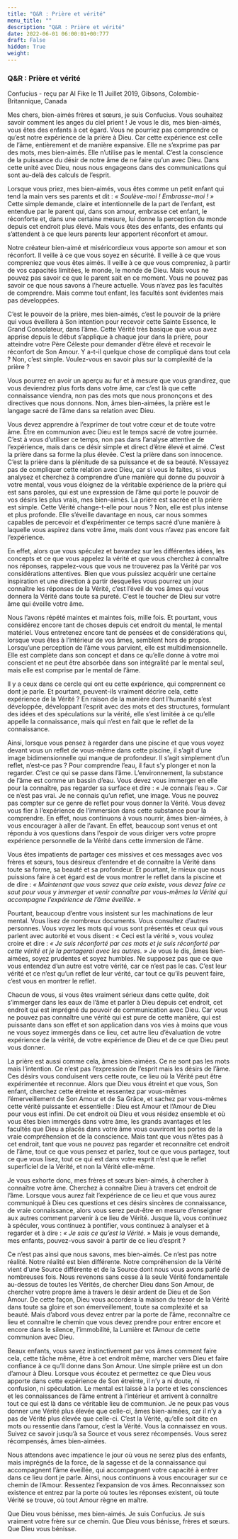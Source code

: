 ```yaml
---
title: "Q&R : Prière et vérité"
menu_title: ""
description: "Q&R : Prière et vérité"
date: 2022-06-01 06:00:01+00:777
draft: False
hidden: True
weight:
---
```

### Q&R : Prière et vérité

Confucius - reçu par Al Fike le 11 Juillet 2019, Gibsons, Colombie-Britannique, Canada

Mes chers, bien-aimés frères et sœurs, je suis Confucius. Vous souhaitez savoir comment les anges du ciel prient ! Je vous le dis, mes bien-aimés, vous êtes des enfants à cet égard. Vous ne pourriez pas comprendre ce qu’est notre expérience de la prière à Dieu. Car cette expérience est celle de l’âme, entièrement et de manière expansive. Elle ne s’exprime pas par des mots, mes bien-aimés. Elle n’utilise pas le mental. C’est la conscience de la puissance du désir de notre âme de ne faire qu’un avec Dieu. Dans cette unité avec Dieu, nous nous engageons dans des communications qui sont au-delà des calculs de l’esprit.

Lorsque vous priez, mes bien-aimés, vous êtes comme un petit enfant qui tend la main vers ses parents et dit : *« Soulève-moi ! Embrasse-moi ! »* Cette simple demande, claire et intentionnelle de la part de l’enfant, est entendue par le parent qui, dans son amour, embrasse cet enfant, le réconforte et, dans une certaine mesure, lui donne la perception du monde depuis cet endroit plus élevé. Mais vous êtes des enfants, des enfants qui s’attendent à ce que leurs parents leur apportent réconfort et amour.

Notre créateur bien-aimé et miséricordieux vous apporte son amour et son réconfort. Il veille à ce que vous soyez en sécurité. Il veille à ce que vous compreniez que vous êtes aimés. Il veille à ce que vous compreniez, à partir de vos capacités limitées, le monde, le monde de Dieu. Mais vous ne pouvez pas savoir ce que le parent sait en ce moment. Vous ne pouvez pas savoir ce que nous savons à l’heure actuelle. Vous n’avez pas les facultés de comprendre. Mais comme tout enfant, les facultés sont évidentes mais pas développées.

C’est le pouvoir de la prière, mes bien-aimés, c’est le pouvoir de la prière qui vous éveillera à Son intention pour recevoir cette Sainte Essence, le Grand Consolateur, dans l’âme. Cette Vérité très basique que vous avez apprise depuis le début s’applique à chaque jour dans la prière, pour atteindre votre Père Céleste pour demander d’être élevé et recevoir le réconfort de Son Amour. Y a-t-il quelque chose de compliqué dans tout cela ? Non, c’est simple. Voulez-vous en savoir plus sur la complexité de la prière ?

Vous pourrez en avoir un aperçu au fur et à mesure que vous grandirez, que vous deviendrez plus forts dans votre âme, car c’est là que cette connaissance viendra, non pas des mots que nous prononçons et des directives que nous donnons. Non, âmes bien-aimées, la prière est le langage sacré de l’âme dans sa relation avec Dieu.

Vous devez apprendre à l’exprimer de tout votre cœur et de toute votre âme. Être en communion avec Dieu est le temps sacré de votre journée. C’est à vous d’utiliser ce temps, non pas dans l’analyse attentive de l’expérience, mais dans ce désir simple et direct d’être élevé et aimé. C’est la prière dans sa forme la plus élevée. C’est la prière dans son innocence. C’est la prière dans la plénitude de sa puissance et de sa beauté. N’essayez pas de compliquer cette relation avec Dieu, car si vous le faites, si vous analysez et cherchez à comprendre d’une manière qui donne du pouvoir à votre mental, vous vous éloignez de la véritable expérience de la prière qui est sans paroles, qui est une expression de l’âme qui porte le pouvoir de vos désirs les plus vrais, mes bien-aimés. La prière est sacrée et la prière est simple. Cette Vérité change-t-elle pour nous ? Non, elle est plus intense et plus profonde. Elle s’éveille davantage en nous, car nous sommes capables de percevoir et d’expérimenter ce temps sacré d’une manière à laquelle vous aspirez dans votre âme, mais dont vous n’avez pas encore fait l’expérience.

En effet, alors que vous spéculez et bavardez sur les différentes idées, les concepts et ce que vous appelez la vérité et que vous cherchez à connaître nos réponses, rappelez-vous que vous ne trouverez pas la Vérité par vos considérations attentives. Bien que vous puissiez acquérir une certaine inspiration et une direction à partir desquelles vous pourrez un jour connaître les réponses de la Vérité, c’est l’éveil de vos âmes qui vous donnera la Vérité dans toute sa pureté. C’est le toucher de Dieu sur votre âme qui éveille votre âme.

Nous l’avons répété maintes et maintes fois, mille fois. Et pourtant, vous considérez encore tant de choses depuis cet endroit du mental, le mental matériel. Vous entretenez encore tant de pensées et de considérations qui, lorsque vous êtes à l’intérieur de vos âmes, semblent hors de propos. Lorsqu’une perception de l’âme vous parvient, elle est multidimensionnelle. Elle est complète dans son concept et dans ce qu’elle donne à votre moi conscient et ne peut être absorbée dans son intégralité par le mental seul, mais elle est comprise par le mental de l’âme.

Il y a ceux dans ce cercle qui ont eu cette expérience, qui comprennent ce dont je parle. Et pourtant, peuvent-ils vraiment décrire cela, cette expérience de la Vérité ? En raison de la manière dont l’humanité s’est développée, développant l’esprit avec des mots et des structures, formulant des idées et des spéculations sur la vérité, elle s’est limitée à ce qu’elle appelle la connaissance, mais qui n’est en fait que le reflet de la connaissance.

Ainsi, lorsque vous pensez à regarder dans une piscine et que vous voyez devant vous un reflet de vous-même dans cette piscine, il s’agit d’une image bidimensionnelle qui manque de profondeur. Il s’agit simplement d’un reflet, n’est-ce pas ? Pour comprendre l’eau, il faut s’y plonger et non la regarder. C’est ce qui se passe dans l’âme. L’environnement, la substance de l’âme est comme un bassin d’eau. Vous devez vous immerger en elle pour la connaître, pas regarder sa surface et dire : « Je connais l’eau ». Car ce n’est pas vrai. Je ne connais qu’un reflet, une image. Vous ne pouvez pas compter sur ce genre de reflet pour vous donner la Vérité. Vous devez vous fier à l’expérience de l’immersion dans cette substance pour la comprendre. En effet, nous continuons à vous nourrir, âmes bien-aimées, à vous encourager à aller de l’avant. En effet, beaucoup sont venus et ont répondu à vos questions dans l’espoir de vous diriger vers votre propre expérience personnelle de la Vérité dans cette immersion de l’âme.

Vous êtes impatients de partager ces missives et ces messages avec vos frères et sœurs, tous désireux d’entendre et de connaître la Vérité dans toute sa forme, sa beauté et sa profondeur. Et pourtant, le mieux que nous puissions faire à cet égard est de vous montrer le reflet dans la piscine et de dire : *« Maintenant que vous savez que cela existe, vous devez faire ce saut pour vous y immerger et venir connaître par vous-mêmes la Vérité qui accompagne l’expérience de l’âme éveillée. »*

Pourtant, beaucoup d’entre vous insistent sur les machinations de leur mental. Vous lisez de nombreux documents. Vous consultez d’autres personnes. Vous voyez les mots qui vous sont présentés et ceux qui vous parlent avec autorité et vous disent : « Ceci est la vérité », vous voulez croire et dire : *« Je suis réconforté par ces mots et je suis réconforté par cette vérité et je la partagerai avec les autres. »* Je vous le dis, âmes bien-aimées, soyez prudentes et soyez humbles. Ne supposez pas que ce que vous entendez d’un autre est votre vérité, car ce n’est pas le cas. C’est leur vérité et ce n’est qu’un reflet de leur vérité, car tout ce qu’ils peuvent faire, c’est vous en montrer le reflet.

Chacun de vous, si vous êtes vraiment sérieux dans cette quête, doit s’immerger dans les eaux de l’âme et parler à Dieu depuis cet endroit, cet endroit qui est imprégné du pouvoir de communication avec Dieu. Car vous ne pouvez pas connaître une vérité qui est pure de cette manière, qui est puissante dans son effet et son application dans vos vies à moins que vous ne vous soyez immergés dans ce lieu, cet autre lieu d’évaluation de votre expérience de la vérité, de votre expérience de Dieu et de ce que Dieu peut vous donner.

La prière est aussi comme cela, âmes bien-aimées. Ce ne sont pas les mots mais l’intention. Ce n’est pas l’expression de l’esprit mais les désirs de l’âme. Ces désirs vous conduisent vers cette route, ce lieu où la Vérité peut être expérimentée et reconnue. Alors que Dieu vous étreint et que vous, Son enfant, cherchez cette étreinte et ressentez par vous-mêmes l’émerveillement de Son Amour et de Sa Grâce, et sachez par vous-mêmes cette vérité puissante et essentielle : Dieu est Amour et l’Amour de Dieu pour vous est infini. De cet endroit où Dieu et vous résidez ensemble et où vous êtes bien immergés dans votre âme, les grands avantages et les facultés que Dieu a placés dans votre âme vous ouvriront les portes de la vraie compréhension et de la conscience. Mais tant que vous n’êtes pas à cet endroit, tant que vous ne pouvez pas regarder et reconnaître cet endroit de l’âme, tout ce que vous pensez et parlez, tout ce que vous partagez, tout ce que vous lisez, tout ce qui est dans votre esprit n’est que le reflet superficiel de la Vérité, et non la Vérité elle-même.

Je vous exhorte donc, mes frères et sœurs bien-aimés, à chercher à connaître votre âme. Cherchez à connaître Dieu à travers cet endroit de l’âme. Lorsque vous aurez fait l’expérience de ce lieu et que vous aurez communiqué à Dieu ces questions et ces désirs sincères de connaissance, de vraie connaissance, alors vous serez peut-être en mesure d’enseigner aux autres comment parvenir à ce lieu de Vérité. Jusque là, vous continuez à spéculer, vous continuez à pontifier, vous continuez à analyser et à regarder et à dire : *« Je sais ce qu’est la Vérité. »* Mais je vous demande, mes enfants, pouvez-vous savoir à partir de ce lieu d’esprit ?

Ce n’est pas ainsi que nous savons, mes bien-aimés. Ce n’est pas notre réalité. Notre réalité est bien différente. Notre compréhension de la Vérité vient d’une Source différente et de la Source dont nous vous avons parlé de nombreuses fois. Nous revenons sans cesse à la seule Vérité fondamentale au-dessus de toutes les Vérités, de chercher Dieu dans Son Amour, de chercher votre propre âme à travers le désir ardent de Dieu et de Son Amour. De cette façon, Dieu vous accordera la maison du trésor de la Vérité dans toute sa gloire et son émerveillement, toute sa complexité et sa beauté. Mais d’abord vous devez entrer par la porte de l’âme, reconnaître ce lieu et connaître le chemin que vous devez prendre pour entrer encore et encore dans le silence, l’immobilité, la Lumière et l’Amour de cette communion avec Dieu.

Beaux enfants, vous savez instinctivement par vos âmes comment faire cela, cette tâche même, être à cet endroit même, marcher vers Dieu et faire confiance à ce qu’Il donne dans Son Amour. Une simple prière est un don d’amour à Dieu. Lorsque vous écoutez et permettez ce que Dieu vous apporte dans cette expérience de Son étreinte, il n’y a ni doute, ni confusion, ni spéculation. Le mental est laissé à la porte et les consciences et les connaissances de l’âme entrent à l’intérieur et arrivent à connaître tout ce qui est là dans ce véritable lieu de communion. Je ne peux pas vous donner une Vérité plus élevée que celle-ci, âmes bien-aimées, car il n’y a pas de Vérité plus élevée que celle-ci. C’est la Vérité, qu’elle soit dite en mots ou ressentie dans l’amour, c’est la Vérité. Vous la connaissez en vous. Suivez ce savoir jusqu’à sa Source et vous serez récompensés. Vous serez récompensés, âmes bien-aimées.

Nous attendons avec impatience le jour où vous ne serez plus des enfants, mais imprégnés de la force, de la sagesse et de la connaissance qui accompagnent l’âme éveillée, qui accompagnent votre capacité à entrer dans ce lieu dont je parle. Ainsi, nous continuons à vous encourager sur ce chemin de l’Amour. Ressentez l’expansion de vos âmes. Reconnaissez son existence et entrez par la porte où toutes les réponses existent, où toute Vérité se trouve, où tout Amour règne en maître.

Que Dieu vous bénisse, mes bien-aimés. Je suis Confucius. Je suis vraiment votre frère sur ce chemin. Que Dieu vous bénisse, frères et sœurs. Que Dieu vous bénisse.



